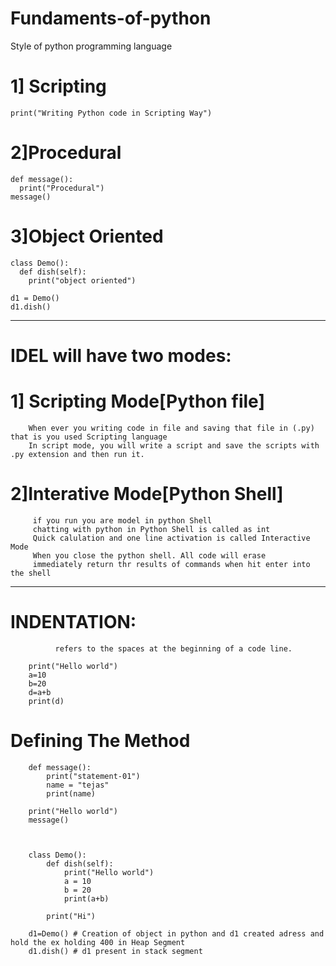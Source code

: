 # Fundaments-of-python
Style of python programming language  
# 1] Scripting  
    print("Writing Python code in Scripting Way")
    
# 2]Procedural 
    def message():
      print("Procedural")
    message()
    
 # 3]Object Oriented
    class Demo():
      def dish(self):
        print("object oriented")

    d1 = Demo()
    d1.dish()

--------------------------------------------------------------------------------------------------

# IDEL will have two modes:
#  1] Scripting Mode[Python file]
        When ever you writing code in file and saving that file in (.py) that is you used Scripting language
        In script mode, you will write a script and save the scripts with .py extension and then run it.


# 2]Interative Mode[Python Shell]
         if you run you are model in python Shell
         chatting with python in Python Shell is called as int
         Quick calulation and one line activation is called Interactive Mode 
         When you close the python shell. All code will erase
         immediately return thr results of commands when hit enter into the shell

---------------------------------------------------------------------------------------------------

# INDENTATION:
              refers to the spaces at the beginning of a code line.

        print("Hello world")
        a=10
        b=20
        d=a+b
        print(d)


# Defining The Method
        def message():
            print("statement-01")
            name = "tejas"
            print(name)
        
        print("Hello world")
        message()



        class Demo():
            def dish(self):
                print("Hello world")
                a = 10
                b = 20
                print(a+b)
        
            print("Hi")
        
        d1=Demo() # Creation of object in python and d1 created adress and hold the ex holding 400 in Heap Segment
        d1.dish() # d1 present in stack segment
         
 
